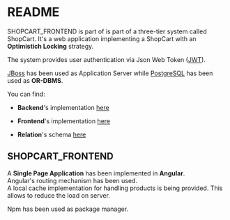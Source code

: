 # README #

SHOPCART_FRONTEND is part of is part of a three-tier system called ShopCart. It's a web application implementing a ShopCart with an **Optimistich Locking** strategy.   

The system provides user authentication via Json Web Token \([JWT](https://jwt.io/)\).  

[JBoss](https://www.redhat.com/it/technologies/jboss-middleware/web-server) has been used as Application Server while [PostgreSQL](https://www.postgresql.org/) has been used as **OR-DBMS**.   

You can find:
   
* **Backend**'s implementation [here](https://github.com/t0re199/SHOPCART_BACKEND)   
   
* **Frontend**'s implementation [here](https://github.com/t0re199/SHOPCART_FRONTEND)   

* **Relation**'s schema [here](https://github.com/t0re199/SHOPCART_SCHEMAS)   


## SHOPCART_FRONTEND ##

A **Single Page Application** has been implemented in **Angular**.  
Angular's routing mechanism has been used.      
A local cache implementation for handling products is being provided. This allows to reduce the load on server.  
    
Npm has been used as package manager.     
